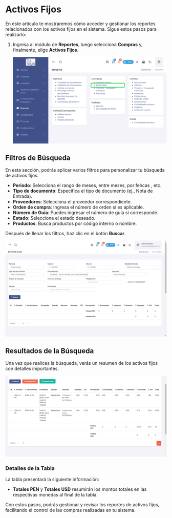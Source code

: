 # Activos Fijos  

En este artículo te mostraremos cómo acceder y gestionar los reportes relacionados con los activos fijos en el sistema. Sigue estos pasos para realizarlo:  

1. Ingresa al módulo de **Reportes**, luego selecciona **Compras** y, finalmente, elige **Activos Fijos**.  

   ![Activos Fijos - Módulo de Compras](img/Activos_Fijos_01.png)  

## Filtros de Búsqueda  

En esta sección, podrás aplicar varios filtros para personalizar tu búsqueda de activos fijos.  

- **Periodo**: Selecciona el rango de meses, entre meses, por fehcas , etc.   
- **Tipo de documento**: Especifica el tipo de documento (ej., Nota de Entrada).  
- **Proveedores**: Selecciona el proveedor correspondiente.  
- **Orden de compra**: Ingresa el número de orden si es aplicable.  
- **Número de Guía**: Puedes ingresar el número de guía si corresponde.  
- **Estado**: Selecciona el estado deseado.  
- **Productos**: Busca productos por código interno o nombre.  

Después de llenar los filtros, haz clic en el botón **Buscar**.  

   ![Filtros de Búsqueda](img/Activos_Fijos_02.png)  

## Resultados de la Búsqueda  

Una vez que realices la búsqueda, verás un resumen de los activos fijos con detalles importantes.  

   ![Resultados de Búsqueda - Activos Fijos](img/Activos_Fijos_03.png)  

### Detalles de la Tabla  

La tabla presentará la siguiente información:  


* **Totales PEN** y **Totales USD** resumirán los montos totales en las respectivas monedas al final de la tabla.   

Con estos pasos, podrás gestionar y revisar los reportes de activos fijos, facilitando el control de las compras realizadas en tu sistema.